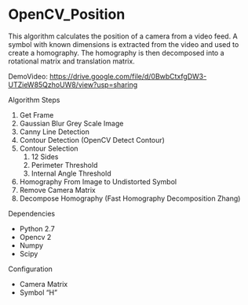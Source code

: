 # OpenCV_Position
This algorithm calculates the position of a camera from a video feed.
A symbol with known dimensions is extracted from the video and used to create a homography.
The homography is then decomposed into a rotational matrix and translation matrix. 

DemoVideo:
https://drive.google.com/file/d/0BwbCtxfgDW3-UTZieW85QzhoUW8/view?usp=sharing

Algorithm Steps
   1. Get Frame
   2. Gaussian Blur Grey Scale Image
   3. Canny Line Detection
   4. Contour Detection (OpenCV Detect Contour)
   5. Contour Selection 
      1. 12 Sides
      2. Perimeter Threshold 
      3. Internal Angle Threshold 
   6. Homography From Image to Undistorted Symbol 
   7. Remove Camera Matrix
   8. Decompose Homography (Fast Homography Decomposition Zhang)
   
Dependencies
   - Python 2.7
   - Opencv 2
   - Numpy
   - Scipy

Configuration
   - Camera Matrix 
   - Symbol “H”
